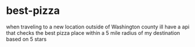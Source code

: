 # best-pizza
when traveling to a new location outside of Washington county ill have a api that checks the best pizza place within a 5 mile radius of my destination based on 5 stars
